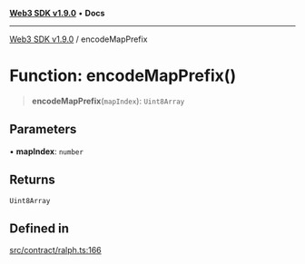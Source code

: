 [**Web3 SDK v1.9.0**](../README.md) • **Docs**

***

[Web3 SDK v1.9.0](../globals.md) / encodeMapPrefix

# Function: encodeMapPrefix()

> **encodeMapPrefix**(`mapIndex`): `Uint8Array`

## Parameters

• **mapIndex**: `number`

## Returns

`Uint8Array`

## Defined in

[src/contract/ralph.ts:166](https://github.com/Mystic-Nayy/alephium-web3/blob/c1afd789a197ce5fe21f08c2965942090157c33d/packages/web3/src/contract/ralph.ts#L166)
